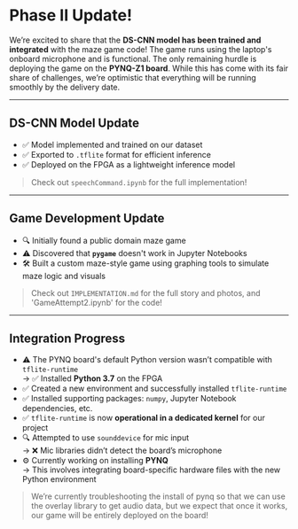 # Phase II Update! 

We’re excited to share that the **DS-CNN model has been trained and integrated** with the maze game code! The game runs using the laptop's onboard microphone and is functional. The only remaining hurdle is deploying the game on the **PYNQ-Z1 board**. While this has come with its fair share of challenges, we’re optimistic that everything will be running smoothly by the delivery date.

---

## DS-CNN Model Update
- ✅ Model implemented and trained on our dataset  
- ✅ Exported to `.tflite` format for efficient inference  
- ✅ Deployed on the FPGA as a lightweight inference model  

> Check out `speechCommand.ipynb` for the full implementation!

---

## Game Development Update
- 🔍 Initially found a public domain maze game  
- ⚠️ Discovered that **`pygame`** doesn't work in Jupyter Notebooks  
- 🛠️ Built a custom maze-style game using graphing tools to simulate maze logic and visuals
> Check out `IMPLEMENTATION.md` for the full story and photos, and 'GameAttempt2.ipynb' for the code!
---

## Integration Progress
- ⚠️ The PYNQ board's default Python version wasn’t compatible with `tflite-runtime`  
  → ✅ Installed **Python 3.7** on the FPGA  
- ✅ Created a new environment and successfully installed `tflite-runtime`  
- ✅ Installed supporting packages: `numpy`, Jupyter Notebook dependencies, etc.  
- ✅ `tflite-runtime` is now **operational in a dedicated kernel** for our project  
- 🔍 Attempted to use `sounddevice` for mic input  
  → ❌ Mic libraries didn’t detect the board’s microphone  
- ⚙️ Currently working on installing **PYNQ**  
  → This involves integrating board-specific hardware files with the new Python environment  

> We’re currently troubleshooting the install of pynq so that we can use the overlay library to get audio data, but we expect that once it works, our game will be entirely deployed on the board!
